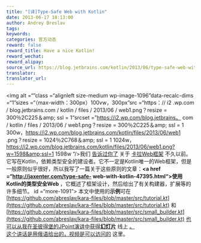 ```yaml
---
title: "[译]Type-Safe Web with Kotlin"
date: 2013-06-17 18:13:00
author: Andrey Breslav
tags:
keywords:
categories: 官方动态
reward: false
reward_title: Have a nice Kotlin!
reward_wechat:
reward_alipay:
source_url: https://blog.jetbrains.com/kotlin/2013/06/type-safe-web-with-kotlin/
translator:
translator_url:
---
```


<img alt =“”class =“alignleft size-medium wp-image-1096”data-recalc-dims =“1”sizes =“（max-width：300px）100vw，300px”src =“https：// i2 .wp.com / blog.jetbrains.com / kotlin / files / 2013/06 / web1.png？resize = 300％2C225＆amp; ssl = 1“srcset =”https://i2.wp.com/blog.jetbrains。 com / kotlin / files / 2013/06 / web1.png？resize = 300％2C225＆amp; ssl = 1 300w，https://i2.wp.com/blog.jetbrains.com/kotlin/files/2013/06/web1 .png？resize = 1024％2C768＆amp; ssl = 1 1024w，https://i2.wp.com/blog.jetbrains.com/kotlin/files/2013/06/web1.png?w=1598&amp;ssl=1 1598w “/>我们 [告诉过你了](http://blog.jetbrains.com/kotlin/2013/01/an-interview-with-andy-selvig-author-of-kara-web-framework/) 关于 [卡拉Web框架](http://karaframework.com/) 不久以前。它写在Kotlin，依赖类型安全的建设者。它不一定是Kotlin唯一的Web框架，但是一般原则似乎很好，所以我写了一篇关于这些原则的文章：**<a href =“http://jaxenter.com/type-safe- web-with-kotlin-47395.html“>使用Kotlin的类型安全Web </a>**，它概述了框架设计，然后给出了有关构建器，扩展等的许多细节。 id =“more-1091”> </span>
本文中使用的**示例**可在 [https://github.com/abreslav/kara-files/blob/master/src/tutorial.kt](https://github.com/abreslav/kara-files/blob/master/src/tutorial.kt) 和 [https://github.com/abreslav/kara-files/blob/master/src/small_builder.kt](https://github.com/abreslav/kara-files/blob/master/src/small_builder.kt) [也可以从我在圣彼得堡的JPoint演讲中获得**幻灯片**](https://prezi.com/hndtabwcfy5h/type-safe-web-with-kotlin-jpoint/) 线上 [。<BR/>
这个讲话是用俄语给出的，视频是可以访问的](http://javapoint.ru/talks/12/) 这里。
